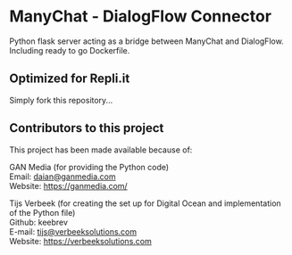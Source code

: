 # ManyChat - DialogFlow Connector
Python flask server acting as a bridge between ManyChat and DialogFlow. Including ready to go Dockerfile.

## Optimized for Repli.it
Simply fork this repository...

## Contributors to this project
This project has been made available because of:

GAN Media (for providing the Python code)<br/>
Email: daian@ganmedia.com<br/>
Website: https://ganmedia.com/<br/>

Tijs Verbeek (for creating the set up for Digital Ocean and implementation of the Python file)<br/>
Github: keebrev<br/>
E-mail: tijs@verbeeksolutions.com<br/>
Website: https://verbeeksolutions.com<br/>
